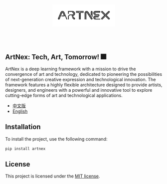 <p align="center">
  <img src="ArtNex.png" alt="ArtNex" style="display:block; margin:auto; transform: scale(0.4);" />
</p>

## ArtNex: Tech, Art, Tomorrow! 🎆

ArtNex is a deep learning framework with a mission to drive the convergence of art and technology, dedicated to pioneering the possibilities of next-generation creative expression and technological innovation. The framework features a highly flexible architecture designed to provide artists, designers, and engineers with a powerful and innovative tool to explore cutting-edge forms of art and technological applications.

- [中文版](./README_CN.md)
- [English](./README.md)

## Installation

To install the project, use the following command:

```python
pip install artnex
```

## License

This project is licensed under the [MIT license](./LICENSE).
